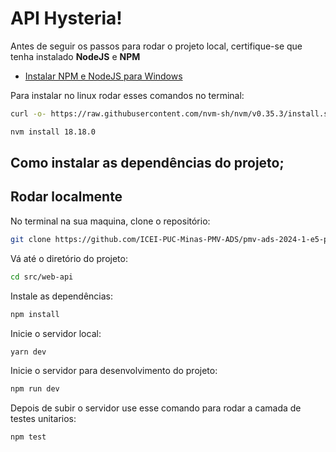<h1>API Hysteria!</h1>

Antes de seguir os passos para rodar o projeto local, certifique-se que tenha instalado <strong>NodeJS</strong> e <strong>NPM</strong>

- [Instalar NPM e NodeJS para Windows](https://nodejs.org/en/)

Para instalar no linux rodar esses comandos no terminal:

```bash
curl -o- https://raw.githubusercontent.com/nvm-sh/nvm/v0.35.3/install.sh | bash
```

```bash
nvm install 18.18.0
```

<h2> Como instalar as dependências do projeto; </h2>

## Rodar localmente

No terminal na sua maquina, clone o repositório:

```bash
git clone https://github.com/ICEI-PUC-Minas-PMV-ADS/pmv-ads-2024-1-e5-proj-empext-t2-hysteria-studio.git
```

Vá até o diretório do projeto:

```bash
cd src/web-api
```

Instale as dependências:

```bash
npm install
```

Inicie o servidor local:

```bash
yarn dev
```

Inicie o servidor para desenvolvimento do projeto:

```bash
npm run dev
```

Depois de subir o servidor use esse comando para rodar a camada de testes unitarios:

```bash
npm test
```